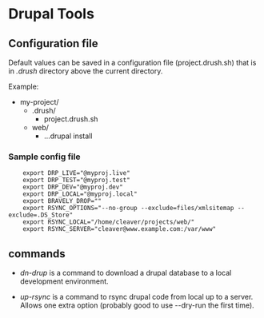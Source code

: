# Drupal Tools

## Configuration file

Default values can be saved in a configuration file (project.drush.sh) that is in *.drush* directory above the 
current directory.

Example:

- my-project/ 
	- .drush/ 
   		* project.drush.sh
	- web/ 
   		* ...drupal install

### Sample config file

		export DRP_LIVE="@myproj.live"
		export DRP_TEST="@myproj.test"
		export DRP_DEV="@myproj.dev"
		export DRP_LOCAL="@myproj.local"
		export BRAVELY_DROP=""
		export RSYNC_OPTIONS="--no-group --exclude=files/xmlsitemap --exclude=.DS_Store"
		export RSYNC_LOCAL="/home/cleaver/projects/web/"
		export RSYNC_SERVER="cleaver@www.example.com:/var/www"

## commands

 - *dn-drup* is a command to download a drupal database to a local development environment.
    
 - *up-rsync* is a command to rsync drupal code from local up to a server. Allows one extra option (probably good to use --dry-run the first time).
